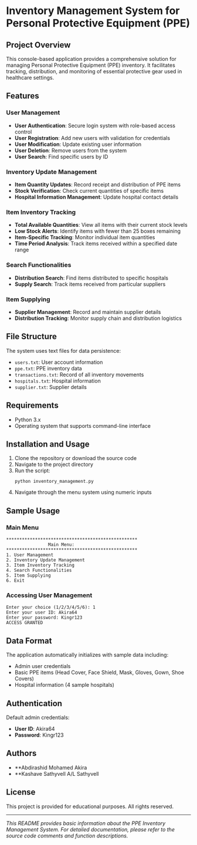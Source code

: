 # Inventory Management System for Personal Protective Equipment (PPE)

## Project Overview
This console-based application provides a comprehensive solution for managing Personal Protective Equipment (PPE) inventory. It facilitates tracking, distribution, and monitoring of essential protective gear used in healthcare settings.

## Features

### User Management
- **User Authentication**: Secure login system with role-based access control
- **User Registration**: Add new users with validation for credentials
- **User Modification**: Update existing user information
- **User Deletion**: Remove users from the system
- **User Search**: Find specific users by ID

### Inventory Update Management
- **Item Quantity Updates**: Record receipt and distribution of PPE items
- **Stock Verification**: Check current quantities of specific items
- **Hospital Information Management**: Update hospital contact details

### Item Inventory Tracking
- **Total Available Quantities**: View all items with their current stock levels
- **Low Stock Alerts**: Identify items with fewer than 25 boxes remaining
- **Item-Specific Tracking**: Monitor individual item quantities
- **Time Period Analysis**: Track items received within a specified date range

### Search Functionalities
- **Distribution Search**: Find items distributed to specific hospitals
- **Supply Search**: Track items received from particular suppliers

### Item Supplying
- **Supplier Management**: Record and maintain supplier details
- **Distribution Tracking**: Monitor supply chain and distribution logistics

## File Structure
The system uses text files for data persistence:
- `users.txt`: User account information
- `ppe.txt`: PPE inventory data
- `transactions.txt`: Record of all inventory movements
- `hospitals.txt`: Hospital information
- `supplier.txt`: Supplier details

## Requirements
- Python 3.x
- Operating system that supports command-line interface

## Installation and Usage
1. Clone the repository or download the source code
2. Navigate to the project directory
3. Run the script:
   ```
   python inventory_management.py
   ```
4. Navigate through the menu system using numeric inputs

## Sample Usage

### Main Menu
```
**************************************************
                Main Menu:
**************************************************
1. User Management
2. Inventory Update Management
3. Item Inventory Tracking
4. Search Functionalities
5. Item Supplying
6. Exit
```

### Accessing User Management
```
Enter your choice (1/2/3/4/5/6): 1
Enter your user ID: Akira64
Enter your password: Kingr123
ACCESS GRANTED
```

## Data Format
The application automatically initializes with sample data including:
- Admin user credentials
- Basic PPE items (Head Cover, Face Shield, Mask, Gloves, Gown, Shoe Covers)
- Hospital information (4 sample hospitals)

## Authentication
Default admin credentials:
- **User ID**: Akira64
- **Password**: Kingr123

## Authors
- **Abdirashid Mohamed Akira
- **Kashave Sathyvell A/L Sathyvell

## License
This project is provided for educational purposes. All rights reserved.

---

*This README provides basic information about the PPE Inventory Management System. For detailed documentation, please refer to the source code comments and function descriptions.*
